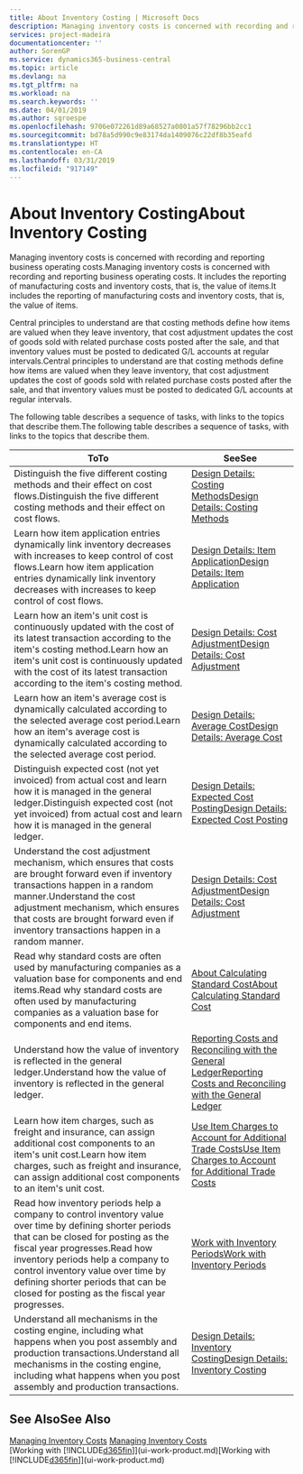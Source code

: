 ```yaml
---
title: About Inventory Costing | Microsoft Docs
description: Managing inventory costs is concerned with recording and reporting business operating costs. It includes the reporting of manufacturing costs and inventory costs, that is, the value of items.
services: project-madeira
documentationcenter: ''
author: SorenGP
ms.service: dynamics365-business-central
ms.topic: article
ms.devlang: na
ms.tgt_pltfrm: na
ms.workload: na
ms.search.keywords: ''
ms.date: 04/01/2019
ms.author: sgroespe
ms.openlocfilehash: 9706e072261d89a68527a0801a57f78296bb2cc1
ms.sourcegitcommit: bd78a5d990c9e83174da1409076c22df8b35eafd
ms.translationtype: HT
ms.contentlocale: en-CA
ms.lasthandoff: 03/31/2019
ms.locfileid: "917149"
---
```

# <a name="about-inventory-costing"></a><span data-ttu-id="9d27c-104">About Inventory Costing</span><span class="sxs-lookup"><span data-stu-id="9d27c-104">About Inventory Costing</span></span>
<span data-ttu-id="9d27c-105">Managing inventory costs is concerned with recording and reporting business operating costs.</span><span class="sxs-lookup"><span data-stu-id="9d27c-105">Managing inventory costs is concerned with recording and reporting business operating costs.</span></span> <span data-ttu-id="9d27c-106">It includes the reporting of manufacturing costs and inventory costs, that is, the value of items.</span><span class="sxs-lookup"><span data-stu-id="9d27c-106">It includes the reporting of manufacturing costs and inventory costs, that is, the value of items.</span></span>  

 <span data-ttu-id="9d27c-107">Central principles to understand are that costing methods define how items are valued when they leave inventory, that cost adjustment updates the cost of goods sold with related purchase costs posted after the sale, and that inventory values must be posted to dedicated G/L accounts at regular intervals.</span><span class="sxs-lookup"><span data-stu-id="9d27c-107">Central principles to understand are that costing methods define how items are valued when they leave inventory, that cost adjustment updates the cost of goods sold with related purchase costs posted after the sale, and that inventory values must be posted to dedicated G/L accounts at regular intervals.</span></span>  

 <span data-ttu-id="9d27c-108">The following table describes a sequence of tasks, with links to the topics that describe them.</span><span class="sxs-lookup"><span data-stu-id="9d27c-108">The following table describes a sequence of tasks, with links to the topics that describe them.</span></span>   

|<span data-ttu-id="9d27c-109">**To**</span><span class="sxs-lookup"><span data-stu-id="9d27c-109">**To**</span></span>|<span data-ttu-id="9d27c-110">**See**</span><span class="sxs-lookup"><span data-stu-id="9d27c-110">**See**</span></span>|  
|------------|-------------|  
|<span data-ttu-id="9d27c-111">Distinguish the five different costing methods and their effect on cost flows.</span><span class="sxs-lookup"><span data-stu-id="9d27c-111">Distinguish the five different costing methods and their effect on cost flows.</span></span>|[<span data-ttu-id="9d27c-112">Design Details: Costing Methods</span><span class="sxs-lookup"><span data-stu-id="9d27c-112">Design Details: Costing Methods</span></span>](design-details-costing-methods.md)|  
|<span data-ttu-id="9d27c-113">Learn how item application entries dynamically link inventory decreases with increases to keep control of cost flows.</span><span class="sxs-lookup"><span data-stu-id="9d27c-113">Learn how item application entries dynamically link inventory decreases with increases to keep control of cost flows.</span></span>|[<span data-ttu-id="9d27c-114">Design Details: Item Application</span><span class="sxs-lookup"><span data-stu-id="9d27c-114">Design Details: Item Application</span></span>](design-details-item-application.md)|  
|<span data-ttu-id="9d27c-115">Learn how an item's unit cost is continuously updated with the cost of its latest transaction according to the item's costing method.</span><span class="sxs-lookup"><span data-stu-id="9d27c-115">Learn how an item's unit cost is continuously updated with the cost of its latest transaction according to the item's costing method.</span></span>|[<span data-ttu-id="9d27c-116">Design Details: Cost Adjustment</span><span class="sxs-lookup"><span data-stu-id="9d27c-116">Design Details: Cost Adjustment</span></span>](design-details-cost-adjustment.md)|  
|<span data-ttu-id="9d27c-117">Learn how an item's average cost is dynamically calculated according to the selected average cost period.</span><span class="sxs-lookup"><span data-stu-id="9d27c-117">Learn how an item's average cost is dynamically calculated according to the selected average cost period.</span></span>|[<span data-ttu-id="9d27c-118">Design Details: Average Cost</span><span class="sxs-lookup"><span data-stu-id="9d27c-118">Design Details: Average Cost</span></span>](design-details-average-cost.md)|  
|<span data-ttu-id="9d27c-119">Distinguish expected cost (not yet invoiced) from actual cost and learn how it is managed in the general ledger.</span><span class="sxs-lookup"><span data-stu-id="9d27c-119">Distinguish expected cost (not yet invoiced) from actual cost and learn how it is managed in the general ledger.</span></span>|[<span data-ttu-id="9d27c-120">Design Details: Expected Cost Posting</span><span class="sxs-lookup"><span data-stu-id="9d27c-120">Design Details: Expected Cost Posting</span></span>](design-details-expected-cost-posting.md)|  
|<span data-ttu-id="9d27c-121">Understand the cost adjustment mechanism, which ensures that costs are brought forward even if inventory transactions happen in a random manner.</span><span class="sxs-lookup"><span data-stu-id="9d27c-121">Understand the cost adjustment mechanism, which ensures that costs are brought forward even if inventory transactions happen in a random manner.</span></span>|[<span data-ttu-id="9d27c-122">Design Details: Cost Adjustment</span><span class="sxs-lookup"><span data-stu-id="9d27c-122">Design Details: Cost Adjustment</span></span>](design-details-cost-adjustment.md)|  
|<span data-ttu-id="9d27c-123">Read why standard costs are often used by manufacturing companies as a valuation base for components and end items.</span><span class="sxs-lookup"><span data-stu-id="9d27c-123">Read why standard costs are often used by manufacturing companies as a valuation base for components and end items.</span></span>|[<span data-ttu-id="9d27c-124">About Calculating Standard Cost</span><span class="sxs-lookup"><span data-stu-id="9d27c-124">About Calculating Standard Cost</span></span>](finance-about-calculating-standard-cost.md)|  
|<span data-ttu-id="9d27c-125">Understand how the value of inventory is reflected in the general ledger.</span><span class="sxs-lookup"><span data-stu-id="9d27c-125">Understand how the value of inventory is reflected in the general ledger.</span></span>|[<span data-ttu-id="9d27c-126">Reporting Costs and Reconciling with the General Ledger</span><span class="sxs-lookup"><span data-stu-id="9d27c-126">Reporting Costs and Reconciling with the General Ledger</span></span>](finance-report-costs-and-reconcile-with-the-general-ledger.md)|  
|<span data-ttu-id="9d27c-127">Learn how item charges, such as freight and insurance, can assign additional cost components to an item's unit cost.</span><span class="sxs-lookup"><span data-stu-id="9d27c-127">Learn how item charges, such as freight and insurance, can assign additional cost components to an item's unit cost.</span></span>|[<span data-ttu-id="9d27c-128">Use Item Charges to Account for Additional Trade Costs</span><span class="sxs-lookup"><span data-stu-id="9d27c-128">Use Item Charges to Account for Additional Trade Costs</span></span>](payables-how-assign-item-charges.md)|  
|<span data-ttu-id="9d27c-129">Read how inventory periods help a company to control inventory value over time by defining shorter periods that can be closed for posting as the fiscal year progresses.</span><span class="sxs-lookup"><span data-stu-id="9d27c-129">Read how inventory periods help a company to control inventory value over time by defining shorter periods that can be closed for posting as the fiscal year progresses.</span></span>|[<span data-ttu-id="9d27c-130">Work with Inventory Periods</span><span class="sxs-lookup"><span data-stu-id="9d27c-130">Work with Inventory Periods</span></span>](finance-how-to-work-with-inventory-periods.md)|  
|<span data-ttu-id="9d27c-131">Understand all mechanisms in the costing engine, including what happens when you post assembly and production transactions.</span><span class="sxs-lookup"><span data-stu-id="9d27c-131">Understand all mechanisms in the costing engine, including what happens when you post assembly and production transactions.</span></span>|[<span data-ttu-id="9d27c-132">Design Details: Inventory Costing</span><span class="sxs-lookup"><span data-stu-id="9d27c-132">Design Details: Inventory Costing</span></span>](design-details-inventory-costing.md)|

## <a name="see-also"></a><span data-ttu-id="9d27c-133">See Also</span><span class="sxs-lookup"><span data-stu-id="9d27c-133">See Also</span></span>
<span data-ttu-id="9d27c-134">[Managing Inventory Costs](finance-manage-inventory-costs.md)  </span><span class="sxs-lookup"><span data-stu-id="9d27c-134">[Managing Inventory Costs](finance-manage-inventory-costs.md)  </span></span>  
<span data-ttu-id="9d27c-135">[Working with [!INCLUDE[d365fin](includes/d365fin_md.md)]](ui-work-product.md)</span><span class="sxs-lookup"><span data-stu-id="9d27c-135">[Working with [!INCLUDE[d365fin](includes/d365fin_md.md)]](ui-work-product.md)</span></span>
